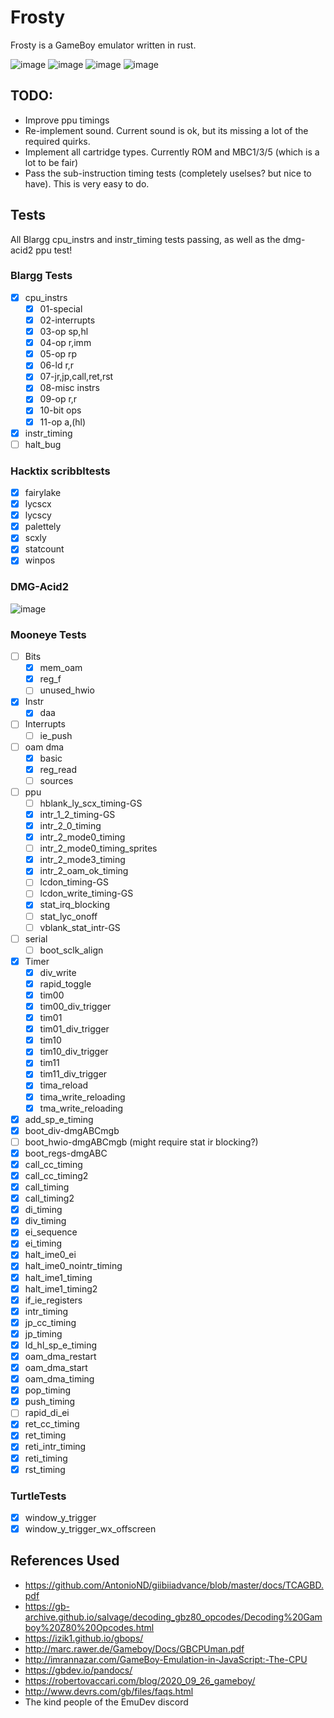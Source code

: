 # Frosty

Frosty is a GameBoy emulator written in rust.

![image](https://user-images.githubusercontent.com/16002713/119414812-330f3000-bce8-11eb-9eac-b12482dbc3f2.png)
![image](https://user-images.githubusercontent.com/16002713/119414937-78336200-bce8-11eb-96d3-62a601df39a1.png)
![image](https://user-images.githubusercontent.com/16002713/119415269-2b03c000-bce9-11eb-9185-022d400062cb.png)
![image](https://user-images.githubusercontent.com/16002713/119415428-833ac200-bce9-11eb-9253-2d06c72ff08a.png)


## TODO:
- Improve ppu timings
- Re-implement sound. Current sound is ok, but its missing a lot of the required quirks.
- Implement all cartridge types. Currently ROM and MBC1/3/5  (which is a lot to be fair)
- Pass the sub-instruction timing tests (completely uselses? but nice to have). This is very easy to do.

## Tests
All Blargg cpu_instrs and instr_timing tests passing, as well as the dmg-acid2 ppu test!


### Blargg Tests

- [x] cpu_instrs
    - [x] 01-special
    - [x] 02-interrupts
    - [x] 03-op sp,hl
    - [x] 04-op r,imm
    - [x] 05-op rp
    - [x] 06-ld r,r
    - [x] 07-jr,jp,call,ret,rst
    - [x] 08-misc instrs
    - [x] 09-op r,r
    - [x] 10-bit ops
    - [x] 11-op a,(hl)
- [x] instr_timing
- [ ] halt_bug

### Hacktix scribbltests
- [x] fairylake
- [x] lycscx
- [x] lycscy
- [x] palettely
- [x] scxly
- [x] statcount 
- [x] winpos

### DMG-Acid2

![image](https://user-images.githubusercontent.com/16002713/117734032-83679780-b1ea-11eb-868f-7b937e2e6cd8.png)

### Mooneye Tests

- [ ] Bits
    - [x] mem_oam
    - [x] reg_f
    - [ ] unused_hwio
- [x] Instr
    - [x] daa
- [ ] Interrupts
    - [ ] ie_push
- [ ] oam dma
    - [x] basic
    - [x] reg_read
    - [ ] sources
- [ ] ppu
    - [ ] hblank_ly_scx_timing-GS
    - [x] intr_1_2_timing-GS
    - [x] intr_2_0_timing
    - [x] intr_2_mode0_timing
    - [ ] intr_2_mode0_timing_sprites
    - [x] intr_2_mode3_timing
    - [x] intr_2_oam_ok_timing
    - [ ] lcdon_timing-GS
    - [ ] lcdon_write_timing-GS
    - [x] stat_irq_blocking
    - [ ] stat_lyc_onoff
    - [ ] vblank_stat_intr-GS

- [ ] serial
    - [ ] boot_sclk_align 
- [x] Timer
    - [x] div_write
    - [x] rapid_toggle
    - [x] tim00
    - [x] tim00_div_trigger
    - [x] tim01
    - [x] tim01_div_trigger
    - [x] tim10
    - [x] tim10_div_trigger
    - [x] tim11
    - [x] tim11_div_trigger
    - [x] tima_reload
    - [x] tima_write_reloading
    - [x] tma_write_reloading
- [x] add_sp_e_timing
- [x] boot_div-dmgABCmgb
- [ ] boot_hwio-dmgABCmgb (might require stat ir blocking?)
- [x] boot_regs-dmgABC
- [x] call_cc_timing
- [x] call_cc_timing2
- [x] call_timing
- [x] call_timing2
- [x] di_timing
- [x] div_timing
- [x] ei_sequence
- [x] ei_timing
- [x] halt_ime0_ei
- [x] halt_ime0_nointr_timing
- [x] halt_ime1_timing
- [x] halt_ime1_timing2
- [x] if_ie_registers
- [x] intr_timing
- [x] jp_cc_timing
- [x] jp_timing
- [x] ld_hl_sp_e_timing
- [x] oam_dma_restart
- [x] oam_dma_start
- [x] oam_dma_timing
- [x] pop_timing
- [x] push_timing
- [ ] rapid_di_ei
- [x] ret_cc_timing
- [x] ret_timing
- [x] reti_intr_timing
- [x] reti_timing
- [x] rst_timing

### TurtleTests

- [x] window_y_trigger
- [x] window_y_trigger_wx_offscreen

## References Used
- https://github.com/AntonioND/giibiiadvance/blob/master/docs/TCAGBD.pdf
- https://gb-archive.github.io/salvage/decoding_gbz80_opcodes/Decoding%20Gamboy%20Z80%20Opcodes.html
- https://izik1.github.io/gbops/
- http://marc.rawer.de/Gameboy/Docs/GBCPUman.pdf
- http://imrannazar.com/GameBoy-Emulation-in-JavaScript:-The-CPU
- https://gbdev.io/pandocs/
- https://robertovaccari.com/blog/2020_09_26_gameboy/
- http://www.devrs.com/gb/files/faqs.html
- The kind people of the EmuDev discord
